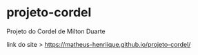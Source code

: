 # projeto-cordel
Projeto do Cordel de Milton Duarte

link do site > https://matheus-henriique.github.io/projeto-cordel/
